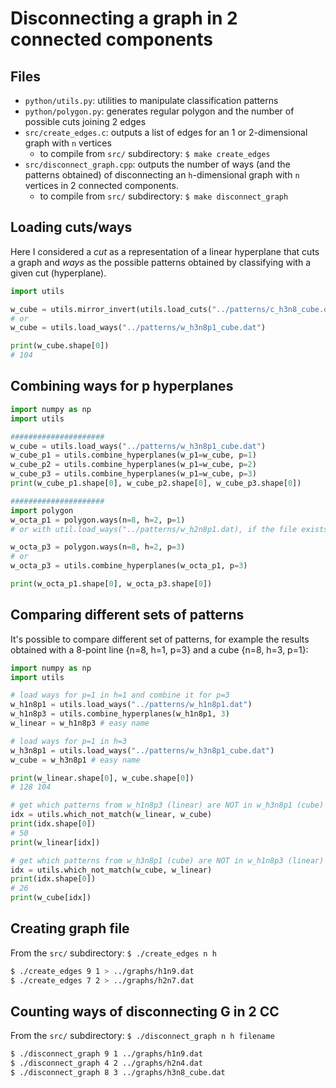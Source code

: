# Disconnecting a graph in 2 connected components

## Files
* `python/utils.py`: utilities to manipulate classification patterns
* `python/polygon.py`: generates regular polygon and the number of possible cuts joining 2 edges
* `src/create_edges.c`: outputs a list of edges for an 1 or 2-dimensional graph with `n` vertices
  * to compile from `src/` subdirectory: `$ make create_edges`
* `src/disconnect_graph.cpp`: outputs the number of ways (and the patterns obtained) of disconnecting an `h`-dimensional graph with `n` vertices in 2 connected components.
  * to compile from `src/` subdirectory: `$ make disconnect_graph`

## Loading cuts/ways
Here I considered a _cut_ as a representation of a linear hyperplane that cuts a graph and _ways_ as the possible patterns obtained by classifying with a given cut (hyperplane).  
```python
import utils

w_cube = utils.mirror_invert(utils.load_cuts("../patterns/c_h3n8_cube.dat"))
# or
w_cube = utils.load_ways("../patterns/w_h3n8p1_cube.dat")

print(w_cube.shape[0])
# 104
```

## Combining ways for p hyperplanes
```python
import numpy as np
import utils

#####################
w_cube = utils.load_ways("../patterns/w_h3n8p1_cube.dat")
w_cube_p1 = utils.combine_hyperplanes(w_p1=w_cube, p=1)
w_cube_p2 = utils.combine_hyperplanes(w_p1=w_cube, p=2)
w_cube_p3 = utils.combine_hyperplanes(w_p1=w_cube, p=3)
print(w_cube_p1.shape[0], w_cube_p2.shape[0], w_cube_p3.shape[0])

#####################
import polygon
w_octa_p1 = polygon.ways(n=8, h=2, p=1)
# or with util.load_ways("../patterns/w_h2n8p1.dat), if the file exists

w_octa_p3 = polygon.ways(n=8, h=2, p=3)
# or
w_octa_p3 = utils.combine_hyperplanes(w_octa_p1, p=3)

print(w_octa_p1.shape[0], w_octa_p3.shape[0])
```

## Comparing different sets of patterns
It's possible to compare different set of patterns, for example the results obtained with a 8-point line {n=8, h=1, p=3} and a cube {n=8, h=3, p=1}:
```python
import numpy as np
import utils

# load ways for p=1 in h=1 and combine it for p=3
w_h1n8p1 = utils.load_ways("../patterns/w_h1n8p1.dat")
w_h1n8p3 = utils.combine_hyperplanes(w_h1n8p1, 3)
w_linear = w_h1n8p3 # easy name

# load ways for p=1 in h=3
w_h3n8p1 = utils.load_ways("../patterns/w_h3n8p1_cube.dat")
w_cube = w_h3n8p1 # easy name

print(w_linear.shape[0], w_cube.shape[0])
# 128 104

# get which patterns from w_h1n8p3 (linear) are NOT in w_h3n8p1 (cube)
idx = utils.which_not_match(w_linear, w_cube)
print(idx.shape[0])
# 50
print(w_linear[idx])

# get which patterns from w_h3n8p1 (cube) are NOT in w_h1n8p3 (linear)
idx = utils.which_not_match(w_cube, w_linear)
print(idx.shape[0])
# 26
print(w_cube[idx])
```


## Creating graph file
From the `src/` subdirectory: `$ ./create_edges n h`  
```bash
$ ./create_edges 9 1 > ../graphs/h1n9.dat  
$ ./create_edges 7 2 > ../graphs/h2n7.dat  
```

## Counting ways of disconnecting G in 2 CC
From the `src/` subdirectory: `$ ./disconnect_graph n h filename`  
```bash
$ ./disconnect_graph 9 1 ../graphs/h1n9.dat  
$ ./disconnect_graph 4 2 ../graphs/h2n4.dat  
$ ./disconnect_graph 8 3 ../graphs/h3n8_cube.dat  
```

